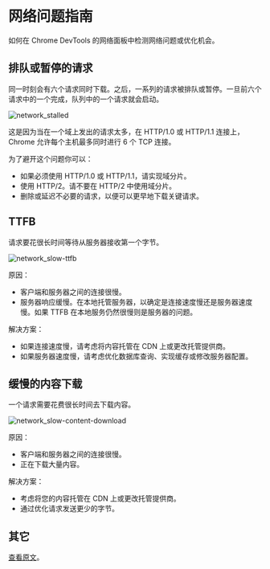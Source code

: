 # 网络问题指南

如何在 Chrome DevTools 的网络面板中检测网络问题或优化机会。

## 排队或暂停的请求

同一时刻会有六个请求同时下载。之后，一系列的请求被排队或暂停。一旦前六个请求中的一个完成，队列中的一个请求就会启动。

<img :src="$withBase('/images/chrome/network/issues/stalled.png')" alt="network_stalled">

这是因为当在一个域上发出的请求太多，在 HTTP/1.0 或 HTTP/1.1 连接上，Chrome 允许每个主机最多同时进行 6 个 TCP 连接。

为了避开这个问题你可以：

- 如果必须使用 HTTP/1.0 或 HTTP/1.1，请实现域分片。
- 使用 HTTP/2。请不要在 HTTP/2 中使用域分片。
- 删除或延迟不必要的请求，以便可以更早地下载关键请求。

## TTFB

请求要花很长时间等待从服务器接收第一个字节。

<img :src="$withBase('/images/chrome/network/issues/slow-ttfb.png')" alt="network_slow-ttfb">

原因：

- 客户端和服务器之间的连接很慢。
- 服务器响应缓慢。在本地托管服务器，以确定是连接速度慢还是服务器速度慢。如果 TTFB 在本地服务仍然很慢则是服务器的问题。

解决方案：

- 如果连接速度慢，请考虑将内容托管在 CDN 上或更改托管提供商。
- 如果服务器速度慢，请考虑优化数据库查询、实现缓存或修改服务器配置。

## 缓慢的内容下载

一个请求需要花费很长时间去下载内容。

<img :src="$withBase('/images/chrome/network/issues/slow-content-download.png')" alt="network_slow-content-download">

原因：

- 客户端和服务器之间的连接很慢。
- 正在下载大量内容。

解决方案：

- 考虑将您的内容托管在 CDN 上或更改托管提供商。
- 通过优化请求发送更少的字节。

## 其它

[查看原文](https://developers.google.com/web/tools/chrome-devtools/network/issues)。
